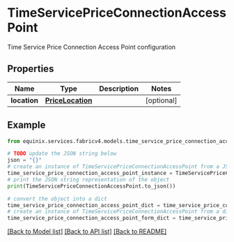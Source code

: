 # TimeServicePriceConnectionAccessPoint

Time Service Price Connection Access Point configuration

## Properties

Name | Type | Description | Notes
------------ | ------------- | ------------- | -------------
**location** | [**PriceLocation**](PriceLocation.md) |  | [optional] 

## Example

```python
from equinix.services.fabricv4.models.time_service_price_connection_access_point import TimeServicePriceConnectionAccessPoint

# TODO update the JSON string below
json = "{}"
# create an instance of TimeServicePriceConnectionAccessPoint from a JSON string
time_service_price_connection_access_point_instance = TimeServicePriceConnectionAccessPoint.from_json(json)
# print the JSON string representation of the object
print(TimeServicePriceConnectionAccessPoint.to_json())

# convert the object into a dict
time_service_price_connection_access_point_dict = time_service_price_connection_access_point_instance.to_dict()
# create an instance of TimeServicePriceConnectionAccessPoint from a dict
time_service_price_connection_access_point_form_dict = time_service_price_connection_access_point.from_dict(time_service_price_connection_access_point_dict)
```
[[Back to Model list]](../README.md#documentation-for-models) [[Back to API list]](../README.md#documentation-for-api-endpoints) [[Back to README]](../README.md)


